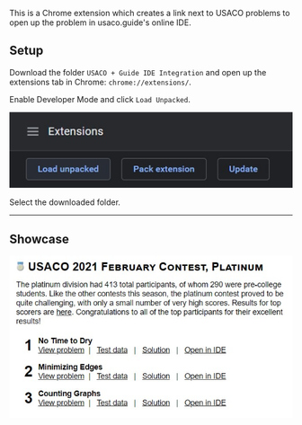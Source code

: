 This is a Chrome extension which creates a link next to USACO problems to open up the problem in usaco.guide's online IDE.

## Setup
Download the folder `USACO + Guide IDE Integration` and open up the extensions tab in Chrome: `chrome://extensions/`.

Enable Developer Mode and click `Load Unpacked`. 

![](images/extensions_page.jpg)

Select the downloaded folder.

---

## Showcase

![](images/showcase.jpg)
